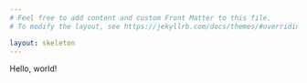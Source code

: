 ```yaml
---
# Feel free to add content and custom Front Matter to this file.
# To modify the layout, see https://jekyllrb.com/docs/themes/#overriding-theme-defaults

layout: skeleton
---
```


Hello, world!
